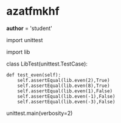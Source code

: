 # azatfmkhf
__author__ = 'student'

import unittest

import lib

class LibTest(unittest.TestCase):

    def test_even(self):
        self.assertEqual(lib.even(2),True)
        self.assertEqual(lib.even(8),True)
        self.assertEqual(lib.even(1),False)
        self.assertEqual(lib.even(-1),False)
        self.assertEqual(lib.even(-3),False)
        
  unittest.main(verbosity=2)
